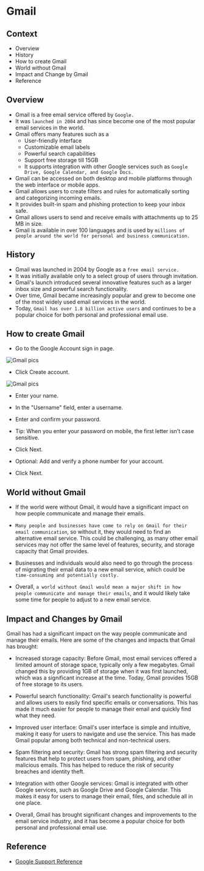 # Gmail
## Context
  - Overview
  - History 
  - How to create Gmail 
  - World without Gmail
  - Impact and Change by Gmail
  - Reference 


## Overview
- Gmail is a free email service offered by `Google.`
- It was `launched in 2004` and has since become one of the most popular email services in the world.
- Gmail offers many features such as a 
   - User-friendly interface
  - Customizable email labels
  - Powerful search capabilities
  - Support free storage till 15GB
  - It supports integration with other Google services such as `Google Drive, Google Calendar, and Google Docs.`
- Gmail can be accessed on both desktop and mobile platforms through the web interface or mobile apps.
- Gmail allows users to create filters and rules for automatically sorting and categorizing incoming emails.
- It provides built-in spam and phishing protection to keep your inbox safe.
- Gmail allows users to send and receive emails with attachments up to 25 MB in size.
- Gmail is available in over 100 languages and is used by `millions of people around the world for personal and business communication.`


## History
   - Gmail was launched in 2004 by Google as a `free email service.`
   - It was initially available only to a select group of users through invitation.
   - Gmail's launch introduced several innovative features such as a larger inbox size and powerful search functionality.
   -  Over time, Gmail became increasingly popular and grew to become one of the most widely used email services in the world.
   -  Today, `Gmail has over 1.8 billion active users` and continues to be a popular choice for both personal and professional email use.


## How to create Gmail
- Go to the Google Account sign in page. 

![Gmail pics](https://user-images.githubusercontent.com/127955482/229838859-acfa5a1e-288d-4cc5-bceb-4eab0b4a9b38.png)

- Click Create account.


![Gmail pics](https://user-images.githubusercontent.com/127955482/229839469-c9a46b42-33b9-4d0d-a589-807d4b4a50df.jpg)

- Enter your name.
- In the "Username" field, enter a username.
- Enter and confirm your password.
- Tip: When you enter your password on mobile, the first letter isn't case sensitive.


- Click Next.
- Optional: Add and verify a phone number for your account.

- Click Next.


## World without Gmail 
 - If the world were without Gmail, it would have a significant impact on how people communicate and manage their emails.

 - `Many people and businesses have come to rely on Gmail for their email communication`, so without it, they would need to find an alternative email service. This could be challenging, as many other email services may not offer the same level of features, security, and storage capacity that Gmail provides.

 - Businesses and individuals would also need to go through the process of migrating their email data to a new email service, which could be `time-consuming and potentially costly.`

 - Overall, `a world without Gmail would mean a major shift in how people communicate and manage their emails`, and it would likely take some time for people to adjust to a new email service.
 
 
## Impact and Changes by Gmail
Gmail has had a significant impact on the way people communicate and manage their emails. Here are some of the changes and impacts that Gmail has brought:

 - Increased storage capacity: Before Gmail, most email services offered a limited amount of storage space, typically only a few megabytes. Gmail changed this by providing 1GB of storage when it was first launched, which was a significant increase at the time. Today, Gmail provides 15GB of free storage to its users.

 - Powerful search functionality: Gmail's search functionality is powerful and allows users to easily find specific emails or conversations. This has made it much easier for people to manage their email and quickly find what they need.

 - Improved user interface: Gmail's user interface is simple and intuitive, making it easy for users to navigate and use the service. This has made Gmail popular among both technical and non-technical users.

 - Spam filtering and security: Gmail has strong spam filtering and security features that help to protect users from spam, phishing, and other malicious emails. This has helped to reduce the risk of security breaches and identity theft.

 - Integration with other Google services: Gmail is integrated with other Google services, such as Google Drive and Google Calendar. This makes it easy for users to manage their email, files, and schedule all in one place.

 - Overall, Gmail has brought significant changes and improvements to the email service industry, and it has become a popular choice for both personal and professional email use.
 

## Reference
- [Google Support Reference](https://support.google.com/accounts/answer/27441?hl=en)
